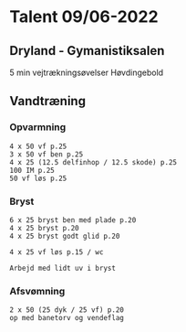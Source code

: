 # Talent 09/06-2022

## Dryland - Gymanistiksalen
   5 min vejtrækningsøvelser
   Høvdingebold

## Vandtræning
### Opvarmning
    4 x 50 vf p.25
    3 x 50 vf ben p.25
    4 x 25 (12.5 delfinhop / 12.5 skode) p.25
    100 IM p.25
    50 vf løs p.25

### Bryst
    6 x 25 bryst ben med plade p.20
    4 x 25 bryst p.20
    4 x 25 bryst godt glid p.20

    4 x 25 vf løs p.15 / wc  

    Arbejd med lidt uv i bryst

### Afsvømning
    2 x 50 (25 dyk / 25 vf) p.20
    op med banetorv og vendeflag